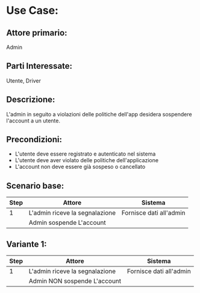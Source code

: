 # Use Case:  

## Attore primario: 
Admin

## Parti Interessate: 
Utente, Driver

## Descrizione: 
L'admin in seguito a violazioni delle politiche dell'app desidera sospendere l'account a un utente.

## Precondizioni: 
- L'utente deve essere registrato e autenticato nel sistema
- L'utente deve aver violato delle politiche dell'applicazione
- L'account non deve essere già sospeso o cancellato

## Scenario base:

| Step | Attore |Sistema |
|---|--------|-------|
| 1 | L'admin riceve la segnalazione | Fornisce dati all'admin |
|  | Admin sospende L'account | |

## Variante 1:

| Step | Attore |Sistema |
|---|--------|-------|
| 1 | L'admin riceve la segnalazione | Fornisce dati all'admin|
|  | Admin NON sospende L'account | |
